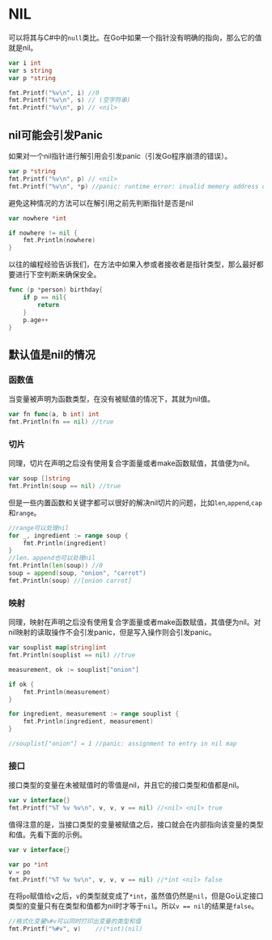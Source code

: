 # NIL

可以将其与C#中的`null`类比。在Go中如果一个指针没有明确的指向，那么它的值就是nil。
```go
var i int
var s string
var p *string

fmt.Printf("%v\n", i) //0
fmt.Printf("%v\n", s) // (空字符串)
fmt.Printf("%v\n", p) // <nil>
```

## nil可能会引发Panic
如果对一个nil指针进行解引用会引发panic（引发Go程序崩溃的错误）。
```go
var p *string
fmt.Printf("%v\n", p) // <nil>
fmt.Printf("%v\n", *p) //panic: runtime error: invalid memory address or nil pointer dereference
```
避免这种情况的方法可以在解引用之前先判断指针是否是nil
```go
var nowhere *int

if nowhere != nil {
    fmt.Println(nowhere)
}
```
以往的编程经验告诉我们，在方法中如果入参或者接收者是指针类型，那么最好都要进行下空判断来确保安全。
```go
func (p *person) birthday{
    if p == nil{
        return
    }
    p.age++
}
```

## 默认值是nil的情况

### 函数值
当变量被声明为函数类型，在没有被赋值的情况下，其就为nil值。
```go
var fn func(a, b int) int
fmt.Println(fn == nil) //true
```

### 切片
同理，切片在声明之后没有使用复合字面量或者make函数赋值，其值便为nil。
```go
var soup []string
fmt.Println(soup == nil) //true
```
但是一些内置函数和关键字都可以很好的解决nil切片的问题，比如`len`,`append`,`cap`和`range`。
```go
//range可以处理nil
for _, ingredient := range soup {
    fmt.Println(ingredient)
}
//len、append也可以处理nil
fmt.Println(len(soup)) //0
soup = append(soup, "onion", "carrot")
fmt.Println(soup) //[onion carrot]
```
### 映射
同理，映射在声明之后没有使用复合字面量或者make函数赋值，其值便为nil。对nil映射的读取操作不会引发panic，但是写入操作则会引发panic。
```go
var souplist map[string]int
fmt.Println(souplist == nil) //true

measurement, ok := souplist["onion"]

if ok {
    fmt.Println(measurement)
}

for ingredient, measurement := range souplist {
    fmt.Println(ingredient, measurement)
}

//souplist["onion"] = 1 //panic: assignment to entry in nil map
```
### 接口
接口类型的变量在未被赋值时的零值是nil，并且它的接口类型和值都是nil。
```go
var v interface{}
fmt.Printf("%T %v %v\n", v, v, v == nil) //<nil> <nil> true
```
值得注意的是，当接口类型的变量被赋值之后，接口就会在内部指向该变量的类型和值。先看下面的示例。
```go
var v interface{}

var po *int
v = po
fmt.Printf("%T %v %v\n", v, v, v == nil) //*int <nil> false
```
在将`po`赋值给`v`之后，`v`的类型就变成了`*int`，虽然值仍然是`nil`，但是Go认定接口类型的变量只有在类型和值都为nil时才等于`nil`。所以`v == nil`的结果是`false`。
```go
//格式化变量%#v可以同时打印出变量的类型和值
fmt.Printf("%#v", v)    //(*int)(nil)
```